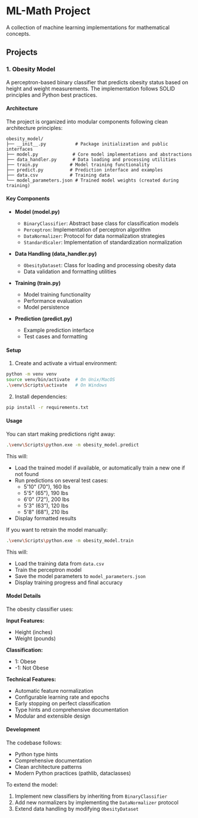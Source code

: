 # ML-Math Project

A collection of machine learning implementations for mathematical concepts.

## Projects

### 1. Obesity Model
A perceptron-based binary classifier that predicts obesity status based on height and weight measurements. The implementation follows SOLID principles and Python best practices.

#### Architecture
The project is organized into modular components following clean architecture principles:

```
obesity_model/
├── __init__.py           # Package initialization and public interfaces
├── model.py             # Core model implementations and abstractions
├── data_handler.py      # Data loading and processing utilities
├── train.py            # Model training functionality
├── predict.py          # Prediction interface and examples
├── data.csv            # Training data
└── model_parameters.json # Trained model weights (created during training)
```

#### Key Components
- **Model (model.py)**
  - `BinaryClassifier`: Abstract base class for classification models
  - `Perceptron`: Implementation of perceptron algorithm
  - `DataNormalizer`: Protocol for data normalization strategies
  - `StandardScaler`: Implementation of standardization normalization

- **Data Handling (data_handler.py)**
  - `ObesityDataset`: Class for loading and processing obesity data
  - Data validation and formatting utilities

- **Training (train.py)**
  - Model training functionality
  - Performance evaluation
  - Model persistence

- **Prediction (predict.py)**
  - Example prediction interface
  - Test cases and formatting

#### Setup
1. Create and activate a virtual environment:
```bash
python -m venv venv
source venv/bin/activate  # On Unix/MacOS
.\venv\Scripts\activate   # On Windows
```

2. Install dependencies:
```bash
pip install -r requirements.txt
```

#### Usage

You can start making predictions right away:
```bash
.\venv\Scripts\python.exe -m obesity_model.predict
```
This will:
- Load the trained model if available, or automatically train a new one if not found
- Run predictions on several test cases:
  * 5'10" (70"), 160 lbs
  * 5'5" (65"), 190 lbs
  * 6'0" (72"), 200 lbs
  * 5'3" (63"), 120 lbs
  * 5'8" (68"), 210 lbs
- Display formatted results

If you want to retrain the model manually:
```bash
.\venv\Scripts\python.exe -m obesity_model.train
```
This will:
- Load the training data from `data.csv`
- Train the perceptron model
- Save the model parameters to `model_parameters.json`
- Display training progress and final accuracy

#### Model Details
The obesity classifier uses:

**Input Features:**
- Height (inches)
- Weight (pounds)

**Classification:**
- 1: Obese
- -1: Not Obese

**Technical Features:**
- Automatic feature normalization
- Configurable learning rate and epochs
- Early stopping on perfect classification
- Type hints and comprehensive documentation
- Modular and extensible design

#### Development
The codebase follows:
- Python type hints
- Comprehensive documentation
- Clean architecture patterns
- Modern Python practices (pathlib, dataclasses)

To extend the model:
1. Implement new classifiers by inheriting from `BinaryClassifier`
2. Add new normalizers by implementing the `DataNormalizer` protocol
3. Extend data handling by modifying `ObesityDataset`
